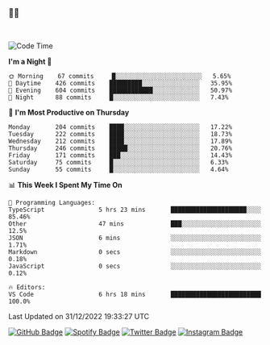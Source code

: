 ### 🤙🍺

<!-- <a href="https://github-readme-stats.vercel.app/api?username=hzak2xx&count_private=true&show_icons=true&theme=dracula">
  <img align="center" src="https://github-readme-stats.vercel.app/api?username=hzak2xx&count_private=true&show_icons=true&theme=dracula" />
</a>
</br> -->
</br>

<!--START_SECTION:waka-->
![Code Time](http://img.shields.io/badge/Code%20Time-2%2C094%20hrs%2017%20mins-blue)

**I'm a Night 🦉** 

```text
🌞 Morning    67 commits     █░░░░░░░░░░░░░░░░░░░░░░░░   5.65% 
🌆 Daytime    426 commits    █████████░░░░░░░░░░░░░░░░   35.95% 
🌃 Evening    604 commits    ████████████░░░░░░░░░░░░░   50.97% 
🌙 Night      88 commits     █░░░░░░░░░░░░░░░░░░░░░░░░   7.43%

```
📅 **I'm Most Productive on Thursday** 

```text
Monday       204 commits    ████░░░░░░░░░░░░░░░░░░░░░   17.22% 
Tuesday      222 commits    ████░░░░░░░░░░░░░░░░░░░░░   18.73% 
Wednesday    212 commits    ████░░░░░░░░░░░░░░░░░░░░░   17.89% 
Thursday     246 commits    █████░░░░░░░░░░░░░░░░░░░░   20.76% 
Friday       171 commits    ███░░░░░░░░░░░░░░░░░░░░░░   14.43% 
Saturday     75 commits     █░░░░░░░░░░░░░░░░░░░░░░░░   6.33% 
Sunday       55 commits     █░░░░░░░░░░░░░░░░░░░░░░░░   4.64%

```


📊 **This Week I Spent My Time On** 

```text
💬 Programming Languages: 
TypeScript               5 hrs 23 mins       █████████████████████░░░░   85.46% 
Other                    47 mins             ███░░░░░░░░░░░░░░░░░░░░░░   12.5% 
JSON                     6 mins              ░░░░░░░░░░░░░░░░░░░░░░░░░   1.71% 
Markdown                 0 secs              ░░░░░░░░░░░░░░░░░░░░░░░░░   0.18% 
JavaScript               0 secs              ░░░░░░░░░░░░░░░░░░░░░░░░░   0.12%

🔥 Editors: 
VS Code                  6 hrs 18 mins       █████████████████████████   100.0%

```


 Last Updated on 31/12/2022 19:33:27 UTC
<!--END_SECTION:waka-->

[![GitHub Badge](https://img.shields.io/badge/GitHub-100000?style=for-the-badge&logo=github&logoColor=white)](https://github.com/hzak2xx)
[![Spotify Badge](https://img.shields.io/badge/Spotify-1ED760?&style=for-the-badge&logo=spotify&logoColor=white)](https://open.spotify.com/user/uf90s6sbbh75a1mt44clkhkvf)
[![Twitter Badge](https://img.shields.io/badge/Twitter-1DA1F2?style=for-the-badge&logo=twitter&logoColor=white)](https://twitter.com/hzak2xx)
[![Instagram Badge](https://img.shields.io/badge/Instagram-E4405F?style=for-the-badge&logo=instagram&logoColor=white)](https://www.instagram.com/hzak2xx/)
